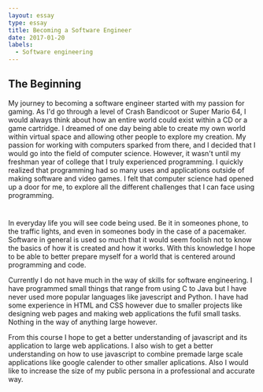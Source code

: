 ```yaml
---
layout: essay
type: essay
title: Becoming a Software Engineer
date: 2017-01-20
labels:
  - Software engineering
---
```


## The Beginning ##
My journey to becoming a software engineer started with my passion for gaming.  As I'd go through a level of Crash Bandicoot or Super Mario 64, I would always think about how an entire world could exist within a CD or a game cartridge.  I dreamed of one day being able to create my own world within virtual space and allowing other people to explore my creation.  My passion for working with computers sparked from there, and I decided that I would go into the field of computer science.  However, it wasn't until my freshman year of college that I truly experienced programming.  I quickly realized that programming had so many uses and applications outside of making software and video games.  I felt that computer science had opened up a door for me, to explore all the different challenges that I can face using programming.

#
In everyday life you will see code being used. Be it in someones phone, to the traffic lights, and even in someones body in the case of a pacemaker. Software in general is used so much that it would seem foolish not to know the basics of how it is created and how it works. With this knowledge I hope to be able to better prepare myself for a world that is centered around programming and code.

Currently I do not have much in the way of skills for software engineering. I have programmed small things that range from using C to Java but I have never used more popular languages like javescript and Python. I have had some experience in HTML and CSS however due to smaller projects like designing web pages and making web applications the fufil small tasks. Nothing in the way of anything large however.

From this course I hope to get a better understanding of javascript and its application to large web applications. I also wish to get a better understanding on how to use javascript to combine premade large scale applications like google calender to other smaller aplications. Also I would like to increase the size of my public persona in a professional and accurate way.
